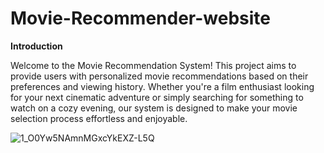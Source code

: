 # Movie-Recommender-website

**Introduction**

Welcome to the Movie Recommendation System! This project aims to provide users with personalized movie recommendations based on their preferences and viewing history. Whether you're a film enthusiast looking for your next cinematic adventure or simply searching for something to watch on a cozy evening, our system is designed to make your movie selection process effortless and enjoyable.

![1_O0Yw5NAmnMGxcYkEXZ-L5Q](https://github.com/Sun-09/Movie-Recommender-website/assets/104966547/8240f007-2485-485c-a1b4-5901497c5f7b)

